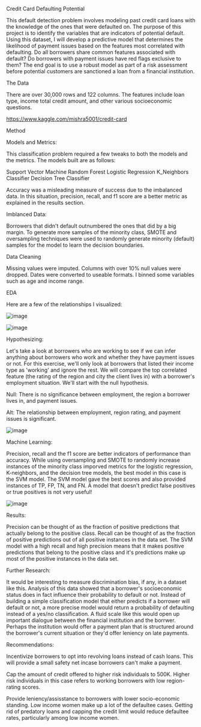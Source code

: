 Credit Card Defaulting Potential

This default detection problem involves modeling past credit card loans with the knowledge of the ones that were defaulted on. The purpose of this project is to identify the variables that are indicators of potential default. Using this dataset, I will develop a predictive model that determines the likelihood of payment issues based on the features most correlated with defaulting. Do all borrowers share common features associated with default? Do borrowers with payment issues have red flags exclusive to them? The end goal is to use a robust model as part of a risk assessment before potential customers are sanctioned a loan from a financial institution. 

The Data

There are over 30,000 rows and 122 columns. The features include loan type, income total credit amount, and other various socioeconomic questions.

https://www.kaggle.com/mishra5001/credit-card


Method

Models and Metrics:

This classification problem required a few tweaks to both the models and the metrics. The models built are as follows:

Support Vector Machine 
Random Forest
Logistic Regression
K_Neighbors Classifier
Decision Tree Classifier

Accuracy was a misleading measure of success due to the imbalanced data. In this situation, precision, recall, and f1 score are a better metric as explained in the results section.

Imblanced Data:

Borrowers that didn't default outnumbered the ones that did by a big margin. To generate more samples of the minority class, SMOTE and oversampling techniques were used to randomly generate minority (default) samples for the model to learn the decision boundaries.

Data Cleaning

Missing values were imputed. Columns with over 10% null values were dropped. Dates were converted to useable formats. I binned some variables such as age and income range.

EDA

Here are a few of the relationships I visualized:

![image](https://user-images.githubusercontent.com/72377927/113348499-457a7800-92fc-11eb-9126-c7e2387b2ca5.png)


![image](https://user-images.githubusercontent.com/72377927/113348420-2b409a00-92fc-11eb-8739-83f993f5961e.png)

Hypothesizing:

Let's take a look at borrowers who are working to see if we can infer anything about borrowers who work and whether they have payment issues or not. For this exercise, we'll only look at borrowers that listed their income type as 'working' and ignore the rest. We will compare the top correlated feature (the rating of the region and city the client lives in) with a borrower's employment situation. We'll start with the null hypothesis.

Null: There is no significance between employment, the region a borrower lives in, and payment issues.

Alt: The relationship between employment, region rating, and payment issues is significant.

![image](https://user-images.githubusercontent.com/72377927/113355046-c7bb6a00-9305-11eb-96b1-65579a3461ba.png)


Machine Learning:

Precision, recall and the f1 score are better indicators of performance than accuracy. While using oversampling and SMOTE to randomly increase instances of the minority class imporved metrics for the logistic regression, K-neighbors, and the decision tree models, the best model in this case is the SVM model. The SVM model gave the best scores and also provided instances of TP, FP, TN, and FN. A model that doesn't predict false positives or true positives is not very useful!

![image](https://user-images.githubusercontent.com/72377927/113348971-f254f500-92fc-11eb-96dd-24f40ecf2509.png)


Results:

Precision can be thought of as the fraction of positive predictions that actually belong to the positive class.  Recall can be thought of as the fraction of positive predictions out of all positive instances in the data set. The SVM model with a high recall and high precision means that it makes positive predictions that belong to the positive class and it's predictions make up most of the positive instances in the data set.

Further Research:

It would be interesting to measure discrimination bias, if any, in a dataset like this. Analysis of this data showed that a borrower's socioeconomic status does in fact influence their probability to default or not. Instead of building a simple classification model that either predicts if a borrower will default or not, a more precise model would return a probability of defaulting instead of a yes/no classification. A fluid scale like this would open up important dialogue between the financial institution and the borrwer. Perhaps the institution would offer a payment plan that is structured around the borrower's current situation or they'd offer leniency on late payments.

Recommendations:

Incentivize borrowers to opt into revolving loans instead of cash loans. This will provide a small safety net incase borrowers can't make a payment.

Cap the amount of credit offered to higher risk individuals to 500K. Higher risk individuals in this case refers to working borrowers with low region-rating scores.

Provide leniency/assisstance to borrowers with lower socio-economic standing. Low income women make up a lot of the defaultee cases. Getting rid of predatory loans and capping the credit limit would reduce defaultee rates, particularly among low income women.


